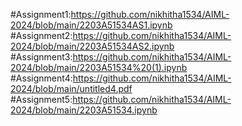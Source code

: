 #Assignment1:https://github.com/nikhitha1534/AIML-2024/blob/main/2203A51534AS1.ipynb
#Assignment2:https://github.com/nikhitha1534/AIML-2024/blob/main/2203A51534AS2.ipynb
#Assignment3:https://github.com/nikhitha1534/AIML-2024/blob/main/2203A51534%20(1).ipynb
#Assignment4:https://github.com/nikhitha1534/AIML-2024/blob/main/untitled4.pdf
#Assignment5:https://github.com/nikhitha1534/AIML-2024/blob/main/2203A51534.ipynb
